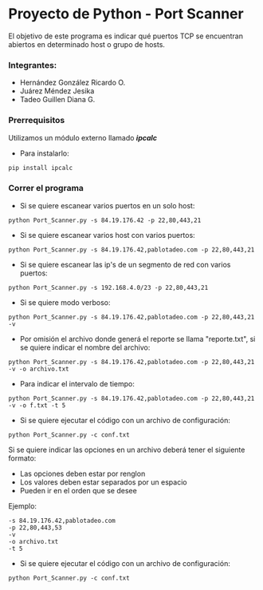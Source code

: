 # Proyecto de Python - Port Scanner

El objetivo de este programa es indicar qué puertos TCP se encuentran abiertos en determinado host o grupo de hosts.

### Integrantes:

- Hernández González Ricardo O.
- Juárez Méndez Jesika
- Tadeo Guillen Diana G.

### Prerrequisitos

Utilizamos un módulo externo llamado _**ipcalc**_

- Para instalarlo:

```bash
pip install ipcalc
```

### Correr el programa

- Si se quiere escanear varios puertos en un solo host:

```
python Port_Scanner.py -s 84.19.176.42 -p 22,80,443,21
```

- Si se quiere escanear varios host con varios puertos:

```
python Port_Scanner.py -s 84.19.176.42,pablotadeo.com -p 22,80,443,21 
```

- Si se quiere escanear las ip's de un segmento de red con varios puertos:

```
python Port_Scanner.py -s 192.168.4.0/23 -p 22,80,443,21 
```

- Si se quiere modo verboso: 

```
python Port_Scanner.py -s 84.19.176.42,pablotadeo.com -p 22,80,443,21 -v 
```

- Por omisión el archivo donde generá el reporte se llama "reporte.txt", si se quiere indicar el nombre del archivo:

```
python Port_Scanner.py -s 84.19.176.42,pablotadeo.com -p 22,80,443,21 -v -o archivo.txt
```

- Para indicar el intervalo de tiempo:

```
python Port_Scanner.py -s 84.19.176.42,pablotadeo.com -p 22,80,443,21 -v -o f.txt -t 5
```

- Si se quiere ejecutar el código con un archivo de configuración:

```
python Port_Scanner.py -c conf.txt
```

Si se quiere indicar las opciones en un archivo deberá tener el siguiente formato:

- Las opciones deben estar por renglon
- Los valores deben estar separados por un espacio
- Pueden ir en el orden que se desee

Ejemplo:

```
-s 84.19.176.42,pablotadeo.com
-p 22,80,443,53
-v
-o archivo.txt
-t 5
```

- Si se quiere ejecutar el código con un archivo de configuración:

```
python Port_Scanner.py -c conf.txt
```
